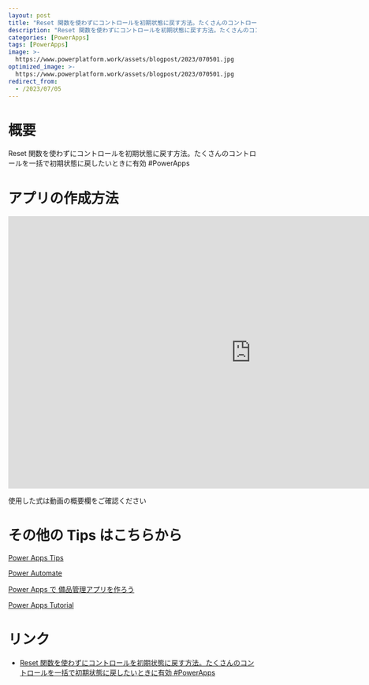 ```yaml
---
layout: post
title: "Reset 関数を使わずにコントロールを初期状態に戻す方法。たくさんのコントロールを一括で初期状態に戻したいときに有効 #PowerApps"
description: "Reset 関数を使わずにコントロールを初期状態に戻す方法。たくさんのコントロールを一括で初期状態に戻したいときに有効 #PowerAppsを動画で分かりやすく解説"
categories: [PowerApps]
tags: [PowerApps]
image: >-
  https://www.powerplatform.work/assets/blogpost/2023/070501.jpg
optimized_image: >-
  https://www.powerplatform.work/assets/blogpost/2023/070501.jpg
redirect_from:
  - /2023/07/05
---
```



#  概要

Reset 関数を使わずにコントロールを初期状態に戻す方法。たくさんのコントロールを一括で初期状態に戻したいときに有効 #PowerApps


# アプリの作成方法

<iframe width="983" height="553" src="https://www.youtube.com/embed/ySsudDn1bXU" title="YouTube video player" frameborder="0" allow="accelerometer; autoplay; clipboard-write; encrypted-media; gyroscope; picture-in-picture" allowfullscreen></iframe>


使用した式は動画の概要欄をご確認ください


# その他の Tips はこちらから

[Power Apps Tips](https://www.youtube.com/watch?v=VrAQf3JQ7yM&list=PLVhFi1fb3DqakSLVMn22DDcySXh9jtzi- )


[Power Automate](https://www.youtube.com/watch?v=-YnJYT0ASEM&list=PLVhFi1fb3Dqbzic6GieqnLFgD3aTj-eHA)


[Power Apps で 備品管理アプリを作ろう](https://www.youtube.com/playlist?list=PLVhFi1fb3DqZM3HKb8Hea6XEL96990Fyn)


[Power Apps Tutorial](https://www.youtube.com/playlist?list=PLVhFi1fb3DqalxpL974VvAJvV4iWoSbe_)


# リンク


- [Reset 関数を使わずにコントロールを初期状態に戻す方法。たくさんのコントロールを一括で初期状態に戻したいときに有効 #PowerApps](https://www.youtube.com/watch?v=ySsudDn1bXU)

